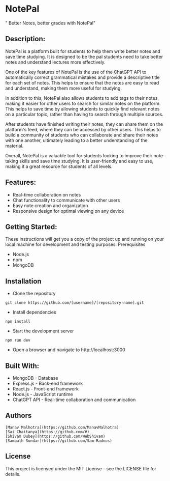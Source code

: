 # NotePal
 " Better Notes, better grades with NotePal"

## Description:
NotePal is a platform built for students to help them write better notes and save time studying. It is designed to be the pal students need to take better notes and understand lectures more effectively.

One of the key features of NotePal is the use of the ChatGPT API to automatically correct grammatical mistakes and provide a descriptive title for each set of notes. This helps to ensure that the notes are easy to read and understand, making them more useful for studying.

In addition to this, NotePal also allows students to add tags to their notes, making it easier for other users to search for similar notes on the platform. This helps to save time by allowing students to quickly find relevant notes on a particular topic, rather than having to search through multiple sources.

After students have finished writing their notes, they can share them on the platform's feed, where they can be accessed by other users. This helps to build a community of students who can collaborate and share their notes with one another, ultimately leading to a better understanding of the material.

Overall, NotePal is a valuable tool for students looking to improve their note-taking skills and save time studying. It is user-friendly and easy to use, making it a great resource for students of all levels.

## Features:

   - Real-time collaboration on notes
   - Chat functionality to communicate with other users
   - Easy note creation and organization
   - Responsive design for optimal viewing on any device

## Getting Started:

These instructions will get you a copy of the project up and running on your local machine for development and testing purposes.
Prerequisites

  -  Node.js
  -  npm
  -  MongoDB

## Installation

   - Clone the repository

`git clone https://github.com/[username]/[repository-name].git`

   - Install dependencies

`npm install`

   - Start the development server

`npm run dev`

   - Open a browser and navigate to http://localhost:3000

## Built With:

  -  MongoDB - Database
  -  Express.js - Back-end framework
  -  React.js - Front-end framework
  -  Node.js - JavaScript runtime
  -  ChatGPT API - Real-time collaboration and communication

## Authors

    [Manav Malhotra](https://github.com/ManavMalhotra) 
    [Sai Chaitanya](https://github.com/#)
    [Shivam Dubey](https://github.com/WebShivam)
    [Sambath Sundar](https://github.com/Sam-Radnus)

## License

This project is licensed under the MIT License - see the LICENSE file for details.
